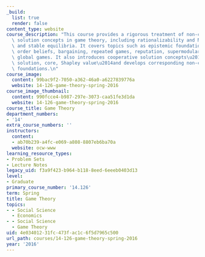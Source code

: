 ```yaml
---
_build:
  list: true
  render: false
content_type: website
course_description: "This course provides a rigorous treatment of non-cooperative\
  \ solution concepts in game theory, including rationalizability and Nash, sequential,\
  \ and stable equilibria. It covers topics such as epistemic foundations, higher\
  \ order beliefs, bargaining, repeated games, reputation, supermodular games, and\
  \ global games. It also introduces cooperative solution concepts\u2014Nash bargaining\
  \ solution, core, Shapley value\u2014and develops corresponding non-cooperative\
  \ foundations.\n"
course_image:
  content: 99bac9f2-7050-a362-46a0-a6227839776a
  website: 14-126-game-theory-spring-2016
course_image_thumbnail:
  content: 990fcce4-b987-297e-3073-caa51fe3d1da
  website: 14-126-game-theory-spring-2016
course_title: Game Theory
department_numbers:
- '14'
extra_course_numbers: ''
instructors:
  content:
  - ab70b239-a4fc-e069-a808-8807eb6ba70a
  website: ocw-www
learning_resource_types:
- Problem Sets
- Lecture Notes
legacy_uid: f3a9f423-b964-b118-8eed-6eeeb0403d13
level:
- Graduate
primary_course_number: '14.126'
term: Spring
title: Game Theory
topics:
- - Social Science
  - Economics
- - Social Science
  - Game Theory
uid: 4e034012-31fc-473f-ac1c-6f5d7965c500
url_path: courses/14-126-game-theory-spring-2016
year: '2016'
---
```

